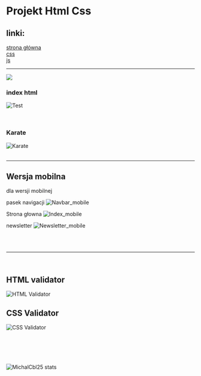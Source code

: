 # Projekt Html Css

## linki:

[strona główna](https://michalcbl25.github.io/Projekt/Index.html)<br/>
[css](https://michalcbl25.github.io/Projekt/style/styleNav.css)<br/>
[js](https://michalcbl25.github.io/Projekt/script/menu.js)<br/>

---

<img src="https://github-readme-stats.vercel.app/api/top-langs/?username=MichalCbl25/Projekt&layout=compact" />

### index html

![Test](https://github.com/MichalCbl25/Projekt/blob/master/screenshot/Web_1.png)

<br />

### Karate

![Karate](https://github.com/MichalCbl25/Projekt/blob/master/screenshot/Karate.png)
<br/>
<br/>

---

## Wersja mobilna

dla wersji mobilnej

pasek navigacji
![Navbar_mobile](https://github.com/MichalCbl25/Projekt/blob/master/screenshot/Nav_mobile.jpg)

Strona głowna
![Index_mobile](https://github.com/MichalCbl25/Projekt/blob/master/screenshot/Index_mobile.jpg)

newsletter
![Newsletter_mobile](https://github.com/MichalCbl25/Projekt/blob/master/screenshot/Newsletter_mobile.jpg)

<br/>
<br/>

---

<br/>

## HTML validator

![HTML Validator](https://github.com/MichalCbl25/Projekt/blob/master/screenshot/Html_val.png)

## CSS Validator

![CSS Validator](https://github.com/MichalCbl25/Projekt/blob/master/screenshot/CSS_Val.png)

## <br />

<br />

 <img align="left" alt="MichalCbl25 stats" src="https://github-readme-stats.vercel.app/api?username=MichalCbl25&show_icons=true&hide_border=true" />
